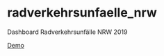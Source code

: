 # radverkehrsunfaelle_nrw
Dashboard Radverkehrsunfälle NRW 2019

[Demo](https://thojed.github.io/radverkehrsunfaelle_nrw/)
